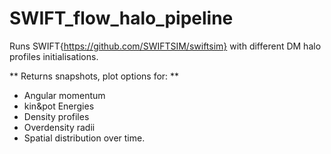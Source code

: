 # SWIFT_flow_halo_pipeline
Runs SWIFT{https://github.com/SWIFTSIM/swiftsim} with different DM halo profiles initialisations. 

** Returns snapshots, plot options for: **
- Angular momentum 
- kin&amp;pot Energies 
- Density profiles  
- Overdensity radii 
- Spatial distribution over time.
